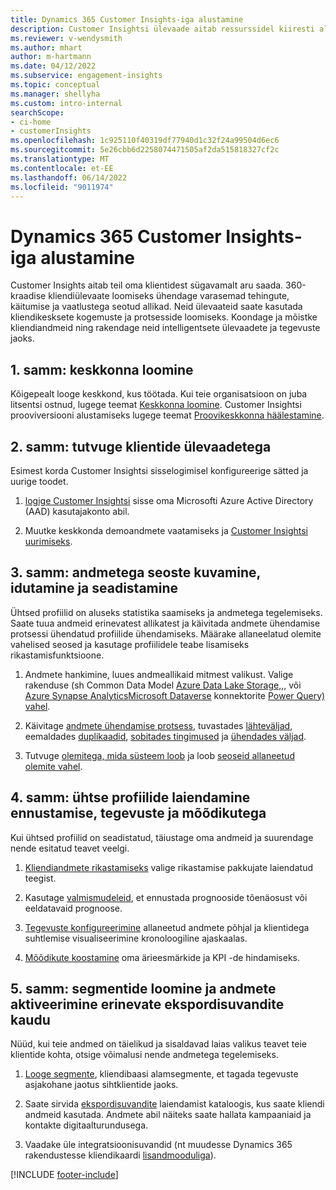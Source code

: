 ```yaml
---
title: Dynamics 365 Customer Insights-iga alustamine
description: Customer Insightsi ülevaade aitab ressurssidel kiiresti alustada.
ms.reviewer: v-wendysmith
ms.author: mhart
author: m-hartmann
ms.date: 04/12/2022
ms.subservice: engagement-insights
ms.topic: conceptual
ms.manager: shellyha
ms.custom: intro-internal
searchScope:
- ci-home
- customerInsights
ms.openlocfilehash: 1c925110f40319df77940d1c32f24a99504d6ec6
ms.sourcegitcommit: 5e26cbb6d2258074471505af2da515818327cf2c
ms.translationtype: MT
ms.contentlocale: et-EE
ms.lasthandoff: 06/14/2022
ms.locfileid: "9011974"
---
```

# <a name="get-started-with-dynamics-365-customer-insights"></a>Dynamics 365 Customer Insights-iga alustamine

Customer Insights aitab teil oma klientidest sügavamalt aru saada. 360-kraadise kliendiülevaate loomiseks ühendage varasemad tehingute, käitumise ja vaatlustega seotud allikad. Neid ülevaateid saate kasutada kliendikesksete kogemuste ja protsesside loomiseks. Koondage ja mõistke kliendiandmeid ning rakendage neid intelligentsete ülevaadete ja tegevuste jaoks.

## <a name="step-1-create-an-environment"></a>1. samm: keskkonna loomine

Kõigepealt looge keskkond, kus töötada. Kui teie organisatsioon on juba litsentsi ostnud, lugege teemat [Keskkonna loomine](create-environment.md). Customer Insightsi prooviversiooni alustamiseks lugege teemat [Proovikeskkonna häälestamine](trial-signup.md).

## <a name="step-2-explore-customer-insights"></a>2. samm: tutvuge klientide ülevaadetega

Esimest korda Customer Insightsi sisselogimisel konfigureerige sätted ja uurige toodet.

1. [logige Customer Insightsi](https://home.ci.ai.dynamics.com) sisse oma Microsofti Azure Active Directory (AAD) kasutajakonto abil.

1. Muutke keskkonda demoandmete vaatamiseks ja [Customer Insightsi uurimiseks](home.md).

## <a name="step-3-ingest-unify-and-set-up-relationships-for-your-data"></a>3. samm: andmetega seoste kuvamine, idutamine ja seadistamine

Ühtsed profiilid on aluseks statistika saamiseks ja andmetega tegelemiseks. Saate tuua andmeid erinevatest allikatest ja käivitada andmete ühendamise protsessi ühendatud profiilide ühendamiseks. Määrake allaneelatud olemite vahelised seosed ja kasutage profiilidele teabe lisamiseks rikastamisfunktsioone.

1. Andmete hankimine, luues andmeallikaid mitmest valikust. Valige rakenduse (sh Common Data Model [Azure Data Lake Storage,](connect-common-data-model.md),, või [Azure Synapse Analytics](connect-synapse.md)[Microsoft Dataverse](connect-dataverse-managed-lake.md) konnektorite [Power Query) vahel](connect-power-query.md).

1. Käivitage [andmete ühendamise protsess](data-unification.md), tuvastades [lähteväljad](map-entities.md), eemaldades [duplikaadid](remove-duplicates.md), [sobitades tingimused](match-entities.md) ja [ühendades väljad](merge-entities.md).

1. Tutvuge [olemitega, mida süsteem loob](entities.md) ja loob [seoseid allaneetud olemite vahel](relationships.md).

## <a name="step-4-enhance-unified-profiles-with-predictions-activities-and-measures"></a>4. samm: ühtse profiilide laiendamine ennustamise, tegevuste ja mõõdikutega

Kui ühtsed profiilid on seadistatud, täiustage oma andmeid ja suurendage nende esitatud teavet veelgi.

1. [Kliendiandmete rikastamiseks](enrichment-hub.md) valige rikastamise pakkujate laiendatud teegist.

1. Kasutage [valmismudeleid](predictions-overview.md), et ennustada prognooside tõenäosust või eeldatavaid prognoose.

1. [Tegevuste konfigureerimine](activities.md) allaneetud andmete põhjal ja klientidega suhtlemise visualiseerimine kronoloogiline ajaskaalas.

1. [Mõõdikute koostamine](measures.md) oma ärieesmärkide ja KPI -de hindamiseks.

## <a name="step-5-create-segments-and-activate-data-through-various-export-options"></a>5. samm: segmentide loomine ja andmete aktiveerimine erinevate ekspordisuvandite kaudu

Nüüd, kui teie andmed on täielikud ja sisaldavad laias valikus teavet teie klientide kohta, otsige võimalusi nende andmetega tegelemiseks.

1. [Looge segmente](segments.md), kliendibaasi alamsegmente, et tagada tegevuste asjakohane jaotus sihtklientide jaoks.

1. Saate sirvida [ekspordisuvandite](export-destinations.md) laiendamist kataloogis, kus saate kliendi andmeid kasutada. Andmete abil näiteks saate hallata kampaaniaid ja kontakte digitaalturundusega.

1. Vaadake üle integratsioonisuvandid (nt muudesse Dynamics 365 rakendustesse kliendikaardi [lisandmooduliga](customer-card-add-in.md)).  


[!INCLUDE [footer-include](includes/footer-banner.md)]
